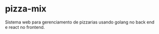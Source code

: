 # pizza-mix
Sistema web para gerenciamento de pizzarias usando golang no back end e react no frontend.

